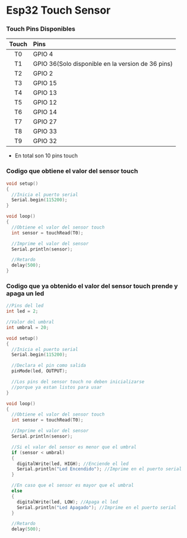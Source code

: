 # Esp32 Touch Sensor

### Touch Pins Disponibles
| Touch | Pins | 
|  :---: | :---  |          
| T0 | GPIO 4 |
| T1 | GPIO 36(Solo disponible en la version de 36 pins) |
| T2 | GPIO 2 |
| T3 | GPIO 15|
| T4 | GPIO 13|
| T5 | GPIO 12 |
| T6 | GPIO 14 |
| T7 | GPIO 27 |
| T8 | GPIO 33 |
| T9 | GPIO 32 |

* En total son 10 pins touch

### Codigo que obtiene el valor del sensor touch
```c++
void setup()
{
  //Inicia el puerto serial
  Serial.begin(115200);
}

void loop()
{
  //Obtiene el valor del sensor touch
  int sensor = touchRead(T0);

  //Imprime el valor del sensor
  Serial.println(sensor);

  //Retardo
  delay(500);
}
```

### Codigo que ya obtenido el valor del sensor touch prende y apaga un led
```c++
//Pins del led
int led = 2;

//Valor del umbral
int umbral = 20;

void setup()
{
  //Inicia el puerto serial
  Serial.begin(115200);

  //Declara el pin como salida
  pinMode(led, OUTPUT);

  //Los pins del sensor touch no deben inicializarse
  //porque ya estan listos para usar
}

void loop()
{
  //Obtiene el valor del sensor touch
  int sensor = touchRead(T0);

  //Imprime el valor del sensor
  Serial.println(sensor);

  //Si el valor del sensor es menor que el umbral
  if (sensor < umbral)
  {
    digitalWrite(led, HIGH); //Enciende el led
    Serial.println("Led Encendido"); //Imprime en el puerto serial
  }

  //En caso que el sensor es mayor que el umbral
  else
  {
    digitalWrite(led, LOW); //Apaga el led
    Serial.println("Led Apagado"); //Imprime en el puerto serial
  }

  //Retardo
  delay(500);
```
